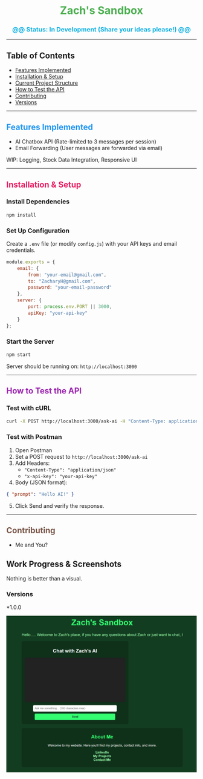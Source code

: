 <h1 align="center" style="color: #4CAF50;">Zach's Sandbox</h1>

<h3 align="center" style="color:#13b2e3;">@@ Status: In Development (Share your ideas please!) @@</h3>

---
## Table of Contents  
- [Features Implemented](#features-implemented)  
- [Installation & Setup](#installation--setup)  
- [Current Project Structure](#current-project-structure)  
- [How to Test the API](#how-to-test-the-api)  
- [Contributing](#contributing)
- [Versions](#versions)
---
<h2 id="features-implemented" style="color: #2196F3;">Features Implemented</h2>

- AI Chatbox API (Rate-limited to 3 messages per session)  
- Email Forwarding (User messages are forwarded via email)  

WIP: Logging, Stock Data Integration, Responsive UI

---
<h2 id="installation--setup" style="color: #E91E63;">Installation & Setup</h2>

### Install Dependencies
```sh
npm install
```
### Set Up Configuration
Create a `.env` file (or modify `config.js`) with your API keys and email credentials.
```js
module.exports = {
    email: {
        from: "your-email@gmail.com",
        to: "ZacharyH@gmail.com",
        password: "your-email-password"
    },
    server: {
        port: process.env.PORT || 3000,
        apiKey: "your-api-key"
    }
};
```
### Start the Server
```sh
npm start
```
Server should be running on: `http://localhost:3000`

---
<h2 id="how-to-test-the-api" style="color: #9C27B0;">How to Test the API</h2>

### Test with cURL
```sh
curl -X POST http://localhost:3000/ask-ai -H "Content-Type: application/json" -H "x-api-key: your-api-key" -d '{"prompt":"Hello AI!"}'
```
### Test with Postman
1. Open Postman  
2. Set a POST request to `http://localhost:3000/ask-ai`  
3. Add Headers:  
   - `"Content-Type": "application/json"`  
   - `"x-api-key": "your-api-key"`  
4. Body (JSON format):
```json
{ "prompt": "Hello AI!" }
```
5. Click Send and verify the response.

---

<h2 id="contributing" style="color: #795548;">Contributing</h2>

- Me and You?

## Work Progress & Screenshots

Nothing is better than a visual.

### **Versions**
*1.0.0

![Version 1](images/version1.png)
